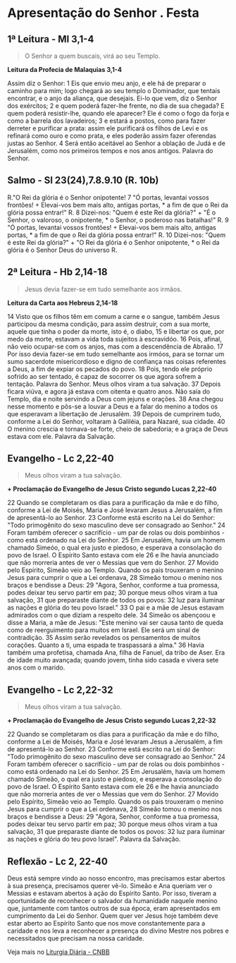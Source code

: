 # Apresentação do Senhor . Festa

## 1ª Leitura - Ml 3,1-4

> O Senhor a quem buscais, virá ao seu Templo.

**Leitura da Profecia de Malaquias 3,1-4**

Assim diz o Senhor:  1 Eis que envio meu anjo,   e ele há de preparar o caminho para mim;   logo chegará ao seu templo o Dominador,   que tentais encontrar,   e o anjo da aliança, que desejais.   Ei-lo que vem, diz o Senhor dos exércitos;  2 e quem poderá fazer-lhe frente,   no dia de sua chegada?   E quem poderá resistir-lhe, quando ele aparecer?   Ele é como o fogo da forja    e como a barrela dos lavadeiros;  3 e estará a postos,   como para fazer derreter e purificar a prata:   assim ele purificará os filhos de Levi   e os refinará como ouro e como prata,   e eles poderão assim   fazer oferendas justas ao Senhor.  4 Será então aceitável ao Senhor   a oblação de Judá e de Jerusalém,   como nos primeiros tempos e nos anos antigos.   Palavra do Senhor.

## Salmo - Sl 23(24),7.8.9.10 (R. 10b)

R."O Rei da glória é o Senhor onipotente!  7 "Ó portas, levantai vossos frontões! +   Elevai-vos bem mais alto, antigas portas, *   a fim de que o Rei da glória possa entrar!"  R.  8 Dizei-nos: "Quem é este Rei da glória?" +   "É o Senhor, o valoroso, o onipotente, *   o Senhor, o poderoso nas batalhas!"  R.  9 "Ó portas, levantai vossos frontões! +   Elevai-vos bem mais alto, antigas portas, *   a fim de que o Rei da glória possa entrar!"  R.  10 Dizei-nos: "Quem é este Rei da glória?" +   "O Rei da glória é o Senhor onipotente, *   o Rei da glória é o Senhor Deus do universo  R.

## 2ª Leitura - Hb 2,14-18

> Jesus devia fazer-se em tudo semelhante aos irmãos.

**Leitura da Carta aos Hebreus 2,14-18**

14 Visto que os filhos têm em comum a carne e o sangue,   também Jesus participou da mesma condição,   para assim destruir, com a sua morte,   aquele que tinha o poder da morte,   isto é, o diabo,  15 e libertar os que, por medo da morte,   estavam a vida toda sujeitos à escravidóo.  16 Pois, afinal, não veio ocupar-se com os anjos,   mas com a descendência de Abraão.  17 Por isso devia fazer-se em tudo semelhante aos irmóos,   para se tornar um sumo sacerdote misericordioso   e digno de confiança nas coisas referentes a Deus,   a fim de expiar os pecados do povo.  18 Pois, tendo ele próprio sofrido ao ser tentado,   é capaz de socorrer os que agora sofrem a tentação.   Palavra do Senhor. 
 Meus olhos viram a tua salvação. 
 37 Depois ficara viúva,   e agora já estava com oitenta e quatro anos.   Não saía do Templo, dia e noite servindo a Deus   com jejuns e orações.  38 Ana chegou nesse momento   e pôs-se a louvar a Deus e a falar do menino   a todos os que esperavam a libertação de Jerusalém.  39 Depois de cumprirem tudo, conforme a Lei do Senhor,   voltaram à Galiléia, para Nazaré, sua cidade.  40 O menino crescia e tornava-se forte,   cheio de sabedoria;   e a graça de Deus estava com ele.   Palavra da Salvação.

## Evangelho - Lc 2,22-40

> Meus olhos viram a tua salvação.

**+ Proclamação do Evangelho de Jesus Cristo segundo Lucas 2,22-40**

22 Quando se completaram os dias   para a purificação da mãe e do filho,   conforme a Lei de Moisés,   Maria e José levaram Jesus a Jerusalém,   a fim de apresentá-lo ao Senhor.  23 Conforme está escrito na Lei do Senhor:   "Todo primogênito do sexo masculino   deve ser consagrado ao Senhor."  24 Foram também oferecer o sacrifício   - um par de rolas ou dois pombinhos -   como está ordenado na Lei do Senhor.  25 Em Jerusalém, havia um homem chamado Simeóo,   o qual era justo e piedoso,   e esperava a consolação do povo de Israel.   O Espírito Santo estava com ele  26 e lhe havia anunciado que não morreria   antes de ver o Messias que vem do Senhor.  27 Movido pelo Espírito, Simeão veio ao Templo.   Quando os pais trouxeram o menino Jesus   para cumprir o que a Lei ordenava,  28 Simeão tomou o menino nos braços e bendisse a Deus:  29 "Agora, Senhor, conforme a tua promessa,   podes deixar teu servo partir em paz;  30 porque meus olhos viram a tua salvação,  31 que preparaste diante de todos os povos:  32 luz para iluminar as nações   e glória do teu povo Israel."  33 O pai e a mãe de Jesus estavam admirados   com o que diziam a respeito dele.  34 Simeão os abençoou e disse a Maria, a mãe de Jesus:   "Este menino vai ser causa   tanto de queda como de reerguimento para muitos em Israel.   Ele será um sinal de contradição.  35 Assim serão revelados   os pensamentos de muitos corações.   Quanto a ti, uma espada te traspassará a alma."  36 Havia também uma profetisa, chamada Ana,   filha de Fanuel, da tribo de Aser.   Era de idade muito avançada;   quando jovem, tinha sido casada   e vivera sete anos com o marido.

## Evangelho - Lc 2,22-32

> Meus olhos viram a tua salvação.

**+ Proclamação do Evangelho de Jesus Cristo segundo Lucas 2,22-32**

22 Quando se completaram os dias   para a purificação da mãe e do filho,   conforme a Lei de Moisés,   Maria e José levaram Jesus a Jerusalém,   a fim de apresentá-lo ao Senhor.  23 Conforme está escrito na Lei do Senhor:   "Todo primogênito do sexo masculino   deve ser consagrado ao Senhor."  24 Foram também oferecer o sacrifício   - um par de rolas ou dois pombinhos -   como está ordenado na Lei do Senhor.  25 Em Jerusalém, havia um homem chamado Simeão,   o qual era justo e piedoso,   e esperava a consolação do povo de Israel.   O Espírito Santo estava com ele  26 e lhe havia anunciado que não morreria   antes de ver o Messias que vem do Senhor.  27 Movido pelo Espírito, Simeão veio ao Templo.   Quando os pais trouxeram o menino Jesus   para cumprir o que a Lei ordenava,  28 Simeão tomou o menino nos braços   e bendisse a Deus:  29 "Agora, Senhor, conforme a tua promessa,   podes deixar teu servo partir em paz;  30 porque meus olhos viram a tua salvação,  31 que preparaste diante de todos os povos:  32 luz para iluminar as nações   e glória do teu povo Israel".   Palavra da Salvação.

## Reflexão - Lc 2, 22-40

Deus está sempre vindo ao nosso encontro, mas precisamos estar abertos à sua presença, precisamos querer vê-lo. Simeão e Ana queriam ver o Messias e estavam abertos à ação do Espírito Santo. Por isso, tiveram a oportunidade de reconhecer o salvador da humanidade naquele menino que, juntamente com tantos outros de sua época, eram apresentados em cumprimento da Lei do Senhor. Quem quer ver Jesus hoje também deve estar aberto ao Espírito Santo que nos move constantemente para a caridade e nos leva a reconhecer a presença do divino Mestre nos pobres e necessitados que precisam na nossa caridade.

Veja mais no [Liturgia Diária - CNBB](http://liturgiadiaria.cnbb.org.br/app/user/user/UserView.php?ano=2017&mes=2&dia=2)
